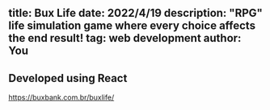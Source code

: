 title: Bux Life
date: 2022/4/19
description: "RPG" life simulation game where every choice affects the end result!
tag: web development
author: You
---

## Developed using React

https://buxbank.com.br/buxlife/
